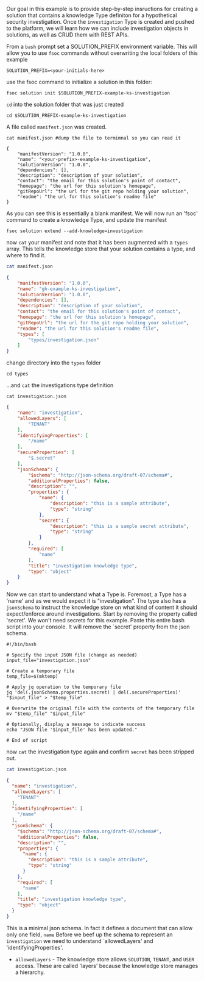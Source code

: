 Our goal in this example is to provide step-by-step insructions for creating a solution
that contains a knowledge Type definiton for a hypothetical security investigation. Once the `investigation` Type
is created and pushed to the platform, we will learn how we can include investigation objects
in solutions, as well as CRUD them with REST APIs.

From a `bash` prompt set a SOLUTION_PREFIX environment variable. This will allow you to 
use `fsoc` commands without overwriting the local folders of this example

```shell
SOLUTION_PREFIX=<your-initials-here>
```

use the fsoc command to initialize a solution in this folder:
```shell
fsoc solution init $SOLUTION_PREFIX-example-ks-investigation
```
`cd` into the solution folder that was just created
```shell
cd $SOLUTION_PREFIX-example-ks-investigation
```
A file called `manifest.json` was created.
```shell
cat manifest.json #dump the file to termimnal so you can read it
```

```shell
{
    "manifestVersion": "1.0.0",
    "name": "<your-prefix>-example-ks-investigation",
    "solutionVersion": "1.0.0",
    "dependencies": [],
    "description": "description of your solution",
    "contact": "the email for this solution's point of contact",
    "homepage": "the url for this solution's homepage",
    "gitRepoUrl": "the url for the git repo holding your solution",
    "readme": "the url for this solution's readme file"
}
```
As you can see this is essentially a blank manifest. We will now run an 'fsoc'
command to create a knowledge Type, and update the manifest
```shell
fsoc solution extend --add-knowledge=investigation
```
now `cat` your manifest and note that it has been augmented with a `types` array. This tells the knowledge store
that your solution contains a type, and where to find it.
```bash
cat manifest.json
```
```json
{
    "manifestVersion": "1.0.0",
    "name": "gh-example-ks-investigation",
    "solutionVersion": "1.0.0",
    "dependencies": [],
    "description": "description of your solution",
    "contact": "the email for this solution's point of contact",
    "homepage": "the url for this solution's homepage",
    "gitRepoUrl": "the url for the git repo holding your solution",
    "readme": "the url for this solution's readme file",
    "types": [
        "types/investigation.json"
    ]
}
```
change directory into the `types` folder
```shell
cd types
```
...and `cat` the investigations type definition
```shell
cat investigation.json
```
```json
{
    "name": "investigation",
    "allowedLayers": [
        "TENANT"
    ],
    "identifyingProperties": [
        "/name"
    ],
    "secureProperties": [
        "$.secret"
    ],
    "jsonSchema": {
        "$schema": "http://json-schema.org/draft-07/schema#",
        "additionalProperties": false,
        "description": "",
        "properties": {
            "name": {
                "description": "this is a sample attribute",
                "type": "string"
            },
            "secret": {
                "description": "this is a sample secret attribute",
                "type": "string"
            }
        },
        "required": [
            "name"
        ],
        "title": "investigation knowledge type",
        "type": "object"
    }
}
```
Now we can start to understand what a Type is. Foremost, a Type has a 'name' and as we would expect it is "investigation".
The type also has a `jsonSchema` to instruct the knowledge store on what kind of content it should
expect/enforce around investigations. Start by removing the property called 'secret'. We won't need
secrets for this example. Paste this entire bash script into your console. It will remove the `secret'
property from the json schema.

```shell
#!/bin/bash

# Specify the input JSON file (change as needed)
input_file="investigation.json"

# Create a temporary file
temp_file=$(mktemp)

# Apply jq operation to the temporary file
jq 'del(.jsonSchema.properties.secret) | del(.secureProperties)' "$input_file" > "$temp_file"

# Overwrite the original file with the contents of the temporary file
mv "$temp_file" "$input_file"

# Optionally, display a message to indicate success
echo "JSON file '$input_file' has been updated."

# End of script

```

now `cat` the investigation type again and confirm `secret` has been stripped out.
```bash
cat investigation.json
```
```json
{
  "name": "investigation",
  "allowedLayers": [
    "TENANT"
  ],
  "identifyingProperties": [
    "/name"
  ],
  "jsonSchema": {
    "$schema": "http://json-schema.org/draft-07/schema#",
    "additionalProperties": false,
    "description": "",
    "properties": {
      "name": {
        "description": "this is a sample attribute",
        "type": "string"
      }
    },
    "required": [
      "name"
    ],
    "title": "investigation knowledge type",
    "type": "object"
  }
}
```

This is a minimal json schema. In fact it defines a document that can allow only one field, `name`
Before we beef up the schema to represent an `investigation` we need to understand `allowedLayers' and 
'identifyingProperties'.
* `allowedLayers` - The knowledge store allows `SOLUTION`, `TENANT`, and `USER` access. These are
called 'layers' because the knowledge store manages a hierarchy.